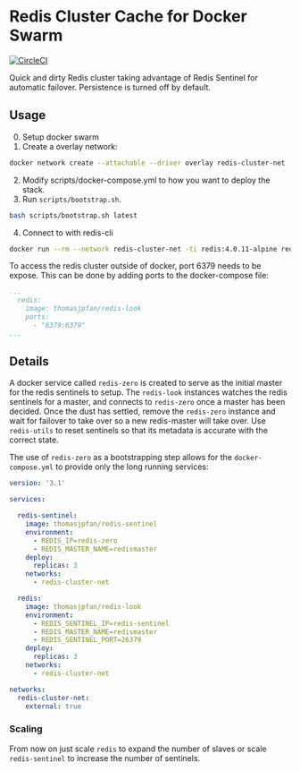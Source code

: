 # Redis Cluster Cache for Docker Swarm

[![CircleCI](https://circleci.com/gh/thomasjpfan/redis-cluster-docker-swarm/tree/master.svg?style=svg)](https://circleci.com/gh/thomasjpfan/redis-cluster-docker-swarm/tree/master)

Quick and dirty Redis cluster taking advantage of Redis Sentinel for automatic failover. Persistence is turned off by default.

## Usage

0. Setup docker swarm
1. Create a overlay network:

```bash
docker network create --attachable --driver overlay redis-cluster-net
```

2. Modify scripts/docker-compose.yml to how you want to deploy the stack.
3. Run `scripts/bootstrap.sh`.

```bash
bash scripts/bootstrap.sh latest
```

4. Connect to with redis-cli

```bash
docker run --rm --network redis-cluster-net -ti redis:4.0.11-alpine redis-cli -h redis
```

To access the redis cluster outside of docker, port 6379 needs to be expose. This can be done by adding ports to the docker-compose file:

```yaml
...
  redis:
    image: thomasjpfan/redis-look
    ports:
      - "6379:6379"
...
```

## Details

A docker service called `redis-zero` is created to serve as the initial master for the redis sentinels to setup. The `redis-look` instances watches the redis sentinels for a master, and connects to `redis-zero` once a master has been decided. Once the dust has settled, remove the `redis-zero` instance and wait for failover to take over so a new redis-master will take over. Use `redis-utils` to reset sentinels so that its metadata is accurate with the correct state.

The use of `redis-zero` as a bootstrapping step allows for the `docker-compose.yml` to provide only the long running services:

```yaml
version: '3.1'

services:

  redis-sentinel:
    image: thomasjpfan/redis-sentinel
    environment:
      - REDIS_IP=redis-zero
      - REDIS_MASTER_NAME=redismaster
    deploy:
      replicas: 3
    networks:
      - redis-cluster-net

  redis:
    image: thomasjpfan/redis-look
    environment:
      - REDIS_SENTINEL_IP=redis-sentinel
      - REDIS_MASTER_NAME=redismaster
      - REDIS_SENTINEL_PORT=26379
    deploy:
      replicas: 3
    networks:
      - redis-cluster-net

networks:
  redis-cluster-net:
    external: true

```

### Scaling

From now on just scale `redis` to expand the number of slaves or scale `redis-sentinel` to increase the number of sentinels.
